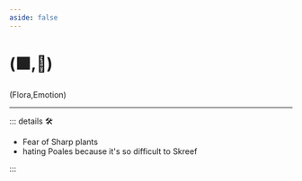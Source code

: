 ```yaml
---
aside: false
---
```

# (🟩,💜)

(<ekos>Flora</ekos>,<anima>Emotion</anima>)

---

<!-- =================================================== -->
<!-- =================================================== -->
<!-- =================================================== -->
<!-- =================================================== -->
<!-- =================================================== -->
::: details 🛠

- Fear of Sharp plants
- hating Poales because it's so difficult to Skreef

:::
